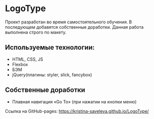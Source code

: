 # LogoType

Проект разработан во время самостоятельного обучения. В последующем добавятся собственные доработки. Данная работа выполнена строго по макету.

## Используемые технологии:
* HTML, CSS, JS
* Flexbox 
* БЭМ
* jQuery(плагины: styler, slick, fancybox)

## Собственные доработки
* Плавная навигация «Go To» (при нажатии на кнопки меню)

Ссылка на GitHub-pages: https://kristina-saveleva.github.io/LogoType/
